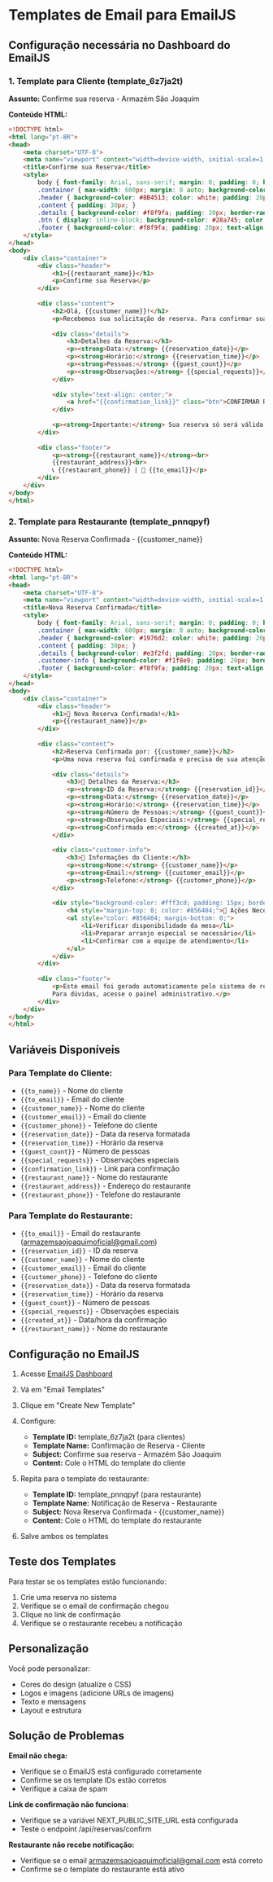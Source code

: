 # Templates de Email para EmailJS

## Configuração necessária no Dashboard do EmailJS

### 1. Template para Cliente (template_6z7ja2t)

**Assunto:** Confirme sua reserva - Armazém São Joaquim

**Conteúdo HTML:**

```html
<!DOCTYPE html>
<html lang="pt-BR">
<head>
    <meta charset="UTF-8">
    <meta name="viewport" content="width=device-width, initial-scale=1.0">
    <title>Confirme sua Reserva</title>
    <style>
        body { font-family: Arial, sans-serif; margin: 0; padding: 0; background-color: #f8f9fa; }
        .container { max-width: 600px; margin: 0 auto; background-color: white; }
        .header { background-color: #8B4513; color: white; padding: 20px; text-align: center; }
        .content { padding: 30px; }
        .details { background-color: #f8f9fa; padding: 20px; border-radius: 8px; margin: 20px 0; }
        .btn { display: inline-block; background-color: #28a745; color: white; padding: 15px 30px; text-decoration: none; border-radius: 5px; margin: 20px 0; }
        .footer { background-color: #f8f9fa; padding: 20px; text-align: center; font-size: 14px; color: #666; }
    </style>
</head>
<body>
    <div class="container">
        <div class="header">
            <h1>{{restaurant_name}}</h1>
            <p>Confirme sua Reserva</p>
        </div>
        
        <div class="content">
            <h2>Olá, {{customer_name}}!</h2>
            <p>Recebemos sua solicitação de reserva. Para confirmar sua mesa, clique no botão abaixo:</p>
            
            <div class="details">
                <h3>Detalhes da Reserva:</h3>
                <p><strong>Data:</strong> {{reservation_date}}</p>
                <p><strong>Horário:</strong> {{reservation_time}}</p>
                <p><strong>Pessoas:</strong> {{guest_count}}</p>
                <p><strong>Observações:</strong> {{special_requests}}</p>
            </div>
            
            <div style="text-align: center;">
                <a href="{{confirmation_link}}" class="btn">CONFIRMAR RESERVA</a>
            </div>
            
            <p><strong>Importante:</strong> Sua reserva só será válida após a confirmação. Clique no link acima para garantir sua mesa.</p>
        </div>
        
        <div class="footer">
            <p><strong>{{restaurant_name}}</strong><br>
            {{restaurant_address}}<br>
            📞 {{restaurant_phone}} | 📧 {{to_email}}</p>
        </div>
    </div>
</body>
</html>
```

### 2. Template para Restaurante (template_pnnqpyf)

**Assunto:** Nova Reserva Confirmada - {{customer_name}}

**Conteúdo HTML:**

```html
<!DOCTYPE html>
<html lang="pt-BR">
<head>
    <meta charset="UTF-8">
    <meta name="viewport" content="width=device-width, initial-scale=1.0">
    <title>Nova Reserva Confirmada</title>
    <style>
        body { font-family: Arial, sans-serif; margin: 0; padding: 0; background-color: #f8f9fa; }
        .container { max-width: 600px; margin: 0 auto; background-color: white; }
        .header { background-color: #1976d2; color: white; padding: 20px; text-align: center; }
        .content { padding: 30px; }
        .details { background-color: #e3f2fd; padding: 20px; border-radius: 8px; margin: 20px 0; border-left: 4px solid #1976d2; }
        .customer-info { background-color: #f1f8e9; padding: 20px; border-radius: 8px; margin: 20px 0; border-left: 4px solid #4caf50; }
        .footer { background-color: #f8f9fa; padding: 20px; text-align: center; font-size: 14px; color: #666; }
    </style>
</head>
<body>
    <div class="container">
        <div class="header">
            <h1>🎉 Nova Reserva Confirmada!</h1>
            <p>{{restaurant_name}}</p>
        </div>
        
        <div class="content">
            <h2>Reserva Confirmada por: {{customer_name}}</h2>
            <p>Uma nova reserva foi confirmada e precisa de sua atenção.</p>
            
            <div class="details">
                <h3>📅 Detalhes da Reserva:</h3>
                <p><strong>ID da Reserva:</strong> {{reservation_id}}</p>
                <p><strong>Data:</strong> {{reservation_date}}</p>
                <p><strong>Horário:</strong> {{reservation_time}}</p>
                <p><strong>Número de Pessoas:</strong> {{guest_count}}</p>
                <p><strong>Observações Especiais:</strong> {{special_requests}}</p>
                <p><strong>Confirmada em:</strong> {{created_at}}</p>
            </div>
            
            <div class="customer-info">
                <h3>👤 Informações do Cliente:</h3>
                <p><strong>Nome:</strong> {{customer_name}}</p>
                <p><strong>Email:</strong> {{customer_email}}</p>
                <p><strong>Telefone:</strong> {{customer_phone}}</p>
            </div>
            
            <div style="background-color: #fff3cd; padding: 15px; border-radius: 8px; border-left: 4px solid #ffc107;">
                <h4 style="margin-top: 0; color: #856404;">🔔 Ações Necessárias:</h4>
                <ul style="color: #856404; margin-bottom: 0;">
                    <li>Verificar disponibilidade da mesa</li>
                    <li>Preparar arranjo especial se necessário</li>
                    <li>Confirmar com a equipe de atendimento</li>
                </ul>
            </div>
        </div>
        
        <div class="footer">
            <p>Este email foi gerado automaticamente pelo sistema de reservas.<br>
            Para dúvidas, acesse o painel administrativo.</p>
        </div>
    </div>
</body>
</html>
```

## Variáveis Disponíveis

### Para Template do Cliente:
- `{{to_name}}` - Nome do cliente
- `{{to_email}}` - Email do cliente
- `{{customer_name}}` - Nome do cliente
- `{{customer_email}}` - Email do cliente
- `{{customer_phone}}` - Telefone do cliente
- `{{reservation_date}}` - Data da reserva formatada
- `{{reservation_time}}` - Horário da reserva
- `{{guest_count}}` - Número de pessoas
- `{{special_requests}}` - Observações especiais
- `{{confirmation_link}}` - Link para confirmação
- `{{restaurant_name}}` - Nome do restaurante
- `{{restaurant_address}}` - Endereço do restaurante
- `{{restaurant_phone}}` - Telefone do restaurante

### Para Template do Restaurante:
- `{{to_email}}` - Email do restaurante (armazemsaojoaquimoficial@gmail.com)
- `{{reservation_id}}` - ID da reserva
- `{{customer_name}}` - Nome do cliente
- `{{customer_email}}` - Email do cliente
- `{{customer_phone}}` - Telefone do cliente
- `{{reservation_date}}` - Data da reserva formatada
- `{{reservation_time}}` - Horário da reserva
- `{{guest_count}}` - Número de pessoas
- `{{special_requests}}` - Observações especiais
- `{{created_at}}` - Data/hora da confirmação
- `{{restaurant_name}}` - Nome do restaurante

## Configuração no EmailJS

1. Acesse [EmailJS Dashboard](https://dashboard.emailjs.com/)
2. Vá em "Email Templates"
3. Clique em "Create New Template"
4. Configure:
   - **Template ID:** template_6z7ja2t (para clientes)
   - **Template Name:** Confirmação de Reserva - Cliente
   - **Subject:** Confirme sua reserva - Armazém São Joaquim
   - **Content:** Cole o HTML do template do cliente

5. Repita para o template do restaurante:
   - **Template ID:** template_pnnqpyf (para restaurante)
   - **Template Name:** Notificação de Reserva - Restaurante
   - **Subject:** Nova Reserva Confirmada - {{customer_name}}
   - **Content:** Cole o HTML do template do restaurante

6. Salve ambos os templates

## Teste dos Templates

Para testar se os templates estão funcionando:

1. Crie uma reserva no sistema
2. Verifique se o email de confirmação chegou
3. Clique no link de confirmação
4. Verifique se o restaurante recebeu a notificação

## Personalização

Você pode personalizar:
- Cores do design (atualize o CSS)
- Logos e imagens (adicione URLs de imagens)
- Texto e mensagens
- Layout e estrutura

## Solução de Problemas

**Email não chega:**
- Verifique se o EmailJS está configurado corretamente
- Confirme se os template IDs estão corretos
- Verifique a caixa de spam

**Link de confirmação não funciona:**
- Verifique se a variável NEXT_PUBLIC_SITE_URL está configurada
- Teste o endpoint /api/reservas/confirm

**Restaurante não recebe notificação:**
- Verifique se o email armazemsaojoaquimoficial@gmail.com está correto
- Confirme se o template do restaurante está ativo 